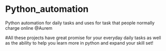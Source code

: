 # Python_automation
Python automation for daily tasks and uses for task that people normally charge online
@Aurem


#All these projects have great promise for your everyday daily tasks as well as the ability to help you learn more in python and expand your skill set!
